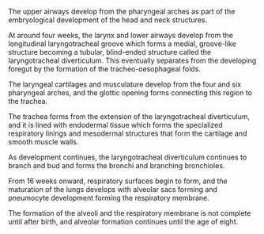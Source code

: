 The upper airways develop from the pharyngeal arches as part of the embryological development of the head and neck structures.

At around four weeks, the larynx and lower airways develop from the longitudinal laryngotracheal groove which forms a medial, groove-like structure becoming a tubular, blind-ended structure called the laryngotracheal diverticulum. This eventually separates from the developing foregut by the formation of the tracheo-oesophageal folds.

The laryngeal cartilages and musculature develop from the four and six pharyngeal arches, and the glottic opening forms connecting this region to the trachea.

The trachea forms from the extension of the laryngotracheal diverticulum, and it is lined with endodermal tissue which forms the specialized respiratory linings and mesodermal structures that form the cartilage and smooth muscle walls.

As development continues, the laryngotracheal diverticulum continues to branch and bud and forms the bronchi and branching bronchioles.

From 16 weeks onward, respiratory surfaces begin to form, and the maturation of the lungs develops with alveolar sacs forming and pneumocyte development forming the respiratory membrane.

The formation of the alveoli and the respiratory membrane is not complete until after birth, and alveolar formation continues until the age of eight.